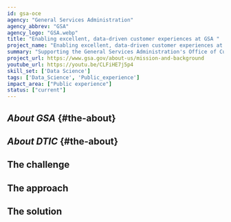 ```yaml
---
id: gsa-oce
agency: "General Services Administration"
agency_abbrev: "GSA"
agency_logo: "GSA.webp"
title: "Enabling excellent, data-driven customer experiences at GSA "
project_name: "Enabling excellent, data-driven customer experiences at GSA"
summary: "Supporting the General Services Administration's Office of Customer Experience in collecting, managing, and analyzing customer sentiment data so GSA has the customer insights it needs for fully-realized mission delivery."
project_url: https://www.gsa.gov/about-us/mission-and-background
youtube_url: https://youtu.be/CLFiHE7j5p4
skill_set: ['Data Science']
tags: ['Data_Science', 'Public_experience']
impact_area: ["Public experience"]
status: ["current"]
---
```


## *About GSA* {#the-about}

## *About DTIC* {#the-about}

## The challenge

## The approach

## The solution 


